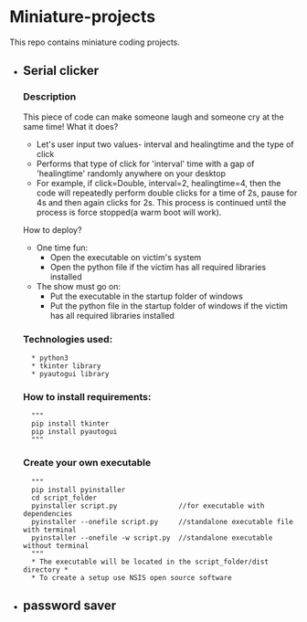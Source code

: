 # Miniature-projects
This repo contains miniature coding projects.

* ## Serial clicker
    ### Description
    This piece of code can make someone laugh and someone cry at the same time!
    What it does?
    * Let's user input two values- interval and healingtime and the type of click
    * Performs that type of click for 'interval' time with a gap of 'healingtime' randomly anywhere on your desktop
    * For example, if click=Double, interval=2, healingtime=4, then the code will repeatedly perform double clicks for a time of 2s, pause for 4s and then again clicks for 2s. This process is continued until the process is force stopped(a warm boot will work).
    
    How to deploy?
    * One time fun:
        * Open the executable on victim's system
        * Open the python file if the victim has all required libraries installed
    * The show must go on:
        * Put the executable in the startup folder of windows
        * Put the python file in the startup folder of windows if the victim has all required libraries installed
    
    ### Technologies used:
        * python3
        * tkinter library
        * pyautogui library

    ### How to install requirements:
        """
        pip install tkinter
        pip install pyautogui
        """
    ### Create your own executable
        """
        pip install pyinstaller
        cd script_folder
        pyinstaller script.py               //for executable with dependencies
        pyinstaller --onefile script.py     //standalone executable file with terminal
        pyinstaller --onefile -w script.py  //standalone executable without terminal
        """
        * The executable will be located in the script_folder/dist directory *
        * To create a setup use NSIS open source software
* ## password saver